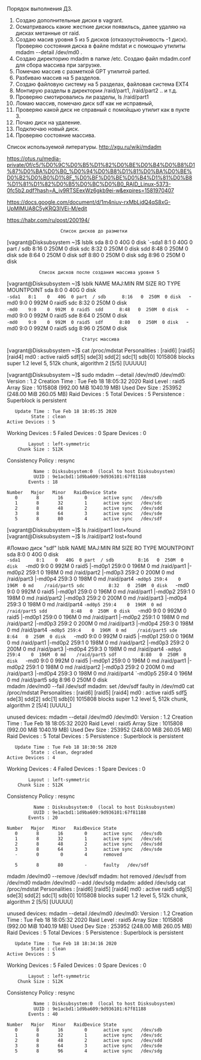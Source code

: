
Порядок выполнения ДЗ.

1. Создаю дополнительные диски в vagrant.
2. Осматриваюсь какие жесткие диски появильсь, далее удаляю на дисках метанные от raid. 
3. Создаю масив уровня 5 из 5 дисков (отказоустойчивость -1 диск). Проверяю состояния диска в файле mdstat и с помощью утилиты mdadm --detail /dev/md0 .
4. Создаю директорию mdadm в папке /etc. Создаю файл mdadm.conf  для сбора масcива при загрузке.
5. Помечаю массив с разметкой GPT утилитой parted.
6. Разбиваю массив на 5 разделов.
7. Создаю файловую систему на 5 разделах, файловая система EXT4
8. Монтирую разделы в директории /raid/part1, /raid/part2 .. и т.д.
9. Проверяю смотировались ли разделы, ls /raid/part1
10. Ломаю массив, помечаю диск sdf как не исправный,
11. Проверяю какой диск не справный с помойщью утилит как в пукте 3.
12. Почаю диск на удаление.
13. Подключаю новый диск.
14. Проверяю состояние массива.






Список используемой литературы.
http://xgu.ru/wiki/mdadm

https://otus.ru/media-private/0f/c5/%D0%9C%D0%B5%D1%82%D0%BE%D0%B4%D0%B8%D1%87%D0%BA%D0%B0_%D0%94%D0%B8%D1%81%D0%BA%D0%BE%D0%B2%D0%B0%D1%8F_%D0%BF%D0%BE%D0%B4%D1%81%D0%B8%D1%81%D1%82%D0%B5%D0%BC%D0%B0_RAID_Linux-5373-0fc5b2.pdf?hash=A_jv9RTSEexWz6gkb9ei-w&expires=1581970407

https://docs.google.com/document/d/1m4niuv-rxMbLjdQ4qS8xG-UpMlMUA8C5yKRQ3IVEi-M/edit

https://habr.com/ru/post/200194/




















						Список дисков до разметки 
[vagrant@Disksubsystem ~]$ lsblk
sda      8:0    0   40G  0 disk 
`-sda1   8:1    0   40G  0 part /
sdb      8:16   0  250M  0 disk 
sdc      8:32   0  250M  0 disk 
sdd      8:48   0  250M  0 disk 
sde      8:64   0  250M  0 disk 
sdf      8:80   0  250M  0 disk 
sdg      8:96   0  250M  0 disk  

				Список дисков после создания массива уровня 5 
[vagrant@Disksubsystem ~]$ lsblk 
NAME   MAJ:MIN RM  SIZE RO TYPE  MOUNTPOINT
sda      8:0    0   40G  0 disk  
`-sda1   8:1    0   40G  0 part  /
sdb      8:16   0  250M  0 disk  
`-md0    9:0    0  992M  0 raid5 
sdc      8:32   0  250M  0 disk  
`-md0    9:0    0  992M  0 raid5 
sdd      8:48   0  250M  0 disk  
`-md0    9:0    0  992M  0 raid5 
sde      8:64   0  250M  0 disk  
`-md0    9:0    0  992M  0 raid5 
sdf      8:80   0  250M  0 disk  
`-md0    9:0    0  992M  0 raid5 
sdg      8:96   0  250M  0 disk 

								Статус массива
[vagrant@Disksubsystem ~]$ cat /proc/mdstat 
Personalities : [raid6] [raid5] [raid4] 
md0 : active raid5 sdf[5] sde[3] sdd[2] sdc[1] sdb[0]
      1015808 blocks super 1.2 level 5, 512k chunk, algorithm 2 [5/5] [UUUUU]

[vagrant@Disksubsystem ~]$ sudo mdadm --detail /dev/md0 
/dev/md0:
           Version : 1.2
     Creation Time : Tue Feb 18 18:05:32 2020
        Raid Level : raid5
        Array Size : 1015808 (992.00 MiB 1040.19 MB)
     Used Dev Size : 253952 (248.00 MiB 260.05 MB)
      Raid Devices : 5
     Total Devices : 5
       Persistence : Superblock is persistent

       Update Time : Tue Feb 18 18:05:35 2020
             State : clean 
    Active Devices : 5
   Working Devices : 5
    Failed Devices : 0
     Spare Devices : 0

            Layout : left-symmetric
        Chunk Size : 512K

Consistency Policy : resync

              Name : Disksubsystem:0  (local to host Disksubsystem)
              UUID : 9e1acbd1:1d9ba609:9d936101:67f81188
            Events : 18

    Number   Major   Minor   RaidDevice State
       0       8       16        0      active sync   /dev/sdb
       1       8       32        1      active sync   /dev/sdc
       2       8       48        2      active sync   /dev/sdd
       3       8       64        3      active sync   /dev/sde
       5       8       80        4      active sync   /dev/sdf



[vagrant@Disksubsystem ~]$ ls /raid/part1
lost+found 
[vagrant@Disksubsystem ~]$ ls /raid/part2
lost+found




#Ломаю диск "sdf"
 lsblk
NAME      MAJ:MIN RM  SIZE RO TYPE  MOUNTPOINT
sda         8:0    0   40G  0 disk  
`-sda1      8:1    0   40G  0 part  /
sdb         8:16   0  250M  0 disk  
`-md0       9:0    0  992M  0 raid5 
  |-md0p1 259:0    0  196M  0 md    /raid/part1
  |-md0p2 259:1    0  198M  0 md    /raid/part2
  |-md0p3 259:2    0  200M  0 md    /raid/part3
  |-md0p4 259:3    0  198M  0 md    /raid/part4
  `-md0p5 259:4    0  196M  0 md    /raid/part5
sdc         8:32   0  250M  0 disk  
`-md0       9:0    0  992M  0 raid5 
  |-md0p1 259:0    0  196M  0 md    /raid/part1
  |-md0p2 259:1    0  198M  0 md    /raid/part2
  |-md0p3 259:2    0  200M  0 md    /raid/part3
  |-md0p4 259:3    0  198M  0 md    /raid/part4
  `-md0p5 259:4    0  196M  0 md    /raid/part5
sdd         8:48   0  250M  0 disk  
`-md0       9:0    0  992M  0 raid5 
  |-md0p1 259:0    0  196M  0 md    /raid/part1
  |-md0p2 259:1    0  198M  0 md    /raid/part2
  |-md0p3 259:2    0  200M  0 md    /raid/part3
  |-md0p4 259:3    0  198M  0 md    /raid/part4
  `-md0p5 259:4    0  196M  0 md    /raid/part5
sde         8:64   0  250M  0 disk  
`-md0       9:0    0  992M  0 raid5 
  |-md0p1 259:0    0  196M  0 md    /raid/part1
  |-md0p2 259:1    0  198M  0 md    /raid/part2
  |-md0p3 259:2    0  200M  0 md    /raid/part3
  |-md0p4 259:3    0  198M  0 md    /raid/part4
  `-md0p5 259:4    0  196M  0 md    /raid/part5
sdf         8:80   0  250M  0 disk  
`-md0       9:0    0  992M  0 raid5 
  |-md0p1 259:0    0  196M  0 md    /raid/part1
  |-md0p2 259:1    0  198M  0 md    /raid/part2
  |-md0p3 259:2    0  200M  0 md    /raid/part3
  |-md0p4 259:3    0  198M  0 md    /raid/part4
  `-md0p5 259:4    0  196M  0 md    /raid/part5
sdg         8:96   0  250M  0 disk  
 mdadm /dev/md0 --fail /dev/sdf
mdadm: set /dev/sdf faulty in /dev/md0
 cat /proc/mdstat 
Personalities : [raid6] [raid5] [raid4] 
md0 : active raid5 sdf[5](F) sde[3] sdd[2] sdc[1] sdb[0]
      1015808 blocks super 1.2 level 5, 512k chunk, algorithm 2 [5/4] [UUUU_]
      
unused devices: <none>
 mdadm --detail /dev/md0
/dev/md0:
           Version : 1.2
     Creation Time : Tue Feb 18 18:05:32 2020
        Raid Level : raid5
        Array Size : 1015808 (992.00 MiB 1040.19 MB)
     Used Dev Size : 253952 (248.00 MiB 260.05 MB)
      Raid Devices : 5
     Total Devices : 5
       Persistence : Superblock is persistent

       Update Time : Tue Feb 18 18:30:56 2020
             State : clean, degraded 
    Active Devices : 4
   Working Devices : 4
    Failed Devices : 1
     Spare Devices : 0

            Layout : left-symmetric
        Chunk Size : 512K

Consistency Policy : resync

              Name : Disksubsystem:0  (local to host Disksubsystem)
              UUID : 9e1acbd1:1d9ba609:9d936101:67f81188
            Events : 20

    Number   Major   Minor   RaidDevice State
       0       8       16        0      active sync   /dev/sdb
       1       8       32        1      active sync   /dev/sdc
       2       8       48        2      active sync   /dev/sdd
       3       8       64        3      active sync   /dev/sde
       -       0        0        4      removed

       5       8       80        -      faulty   /dev/sdf
 mdadm /dev/md0 --remove /dev/sdf
mdadm: hot removed /dev/sdf from /dev/md0
 mdadm /dev/md0 --add /dev/sdg
mdadm: added /dev/sdg
 cat /proc/mdstat 
Personalities : [raid6] [raid5] [raid4] 
md0 : active raid5 sdg[5] sde[3] sdd[2] sdc[1] sdb[0]
      1015808 blocks super 1.2 level 5, 512k chunk, algorithm 2 [5/5] [UUUUU]
      
unused devices: <none>
 mdadm --detail /dev/md0
/dev/md0:
           Version : 1.2
     Creation Time : Tue Feb 18 18:05:32 2020
        Raid Level : raid5
        Array Size : 1015808 (992.00 MiB 1040.19 MB)
     Used Dev Size : 253952 (248.00 MiB 260.05 MB)
      Raid Devices : 5
     Total Devices : 5
       Persistence : Superblock is persistent

       Update Time : Tue Feb 18 18:34:16 2020
             State : clean 
    Active Devices : 5
   Working Devices : 5
    Failed Devices : 0
     Spare Devices : 0

            Layout : left-symmetric
        Chunk Size : 512K

Consistency Policy : resync

              Name : Disksubsystem:0  (local to host Disksubsystem)
              UUID : 9e1acbd1:1d9ba609:9d936101:67f81188
            Events : 40

    Number   Major   Minor   RaidDevice State
       0       8       16        0      active sync   /dev/sdb
       1       8       32        1      active sync   /dev/sdc
       2       8       48        2      active sync   /dev/sdd
       3       8       64        3      active sync   /dev/sde
       5       8       96        4      active sync   /dev/sdg
